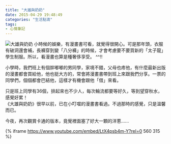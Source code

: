 ```yaml
---
title: "大雄與奶奶"
date: 2015-04-29 19:48:49
categories: "生活點滴"
tags:
- 心情筆記
---
```


![大雄與奶奶](http://www.kagaminelen.org/tearing/big/1315084575038.jpg)
小時候的娛樂，有漫畫書可看，就覺得很開心。可是那年頭，衣服有破洞還會補，長褲穿到變「八分褲」的時候，才會考慮要不要買新的「太子龍」學生制服。所以，看漫畫也算是種奢侈享受。  ^^!!
<!-- more -->  

小學時，我們班上有個胖嘟嘟的男同學，家境不錯，父母也疼他，有什麼最新出版的漫畫都會買給他，他也挺大方的，常會將漫畫書帶到班上來跟我們分享。一票的同學們，個個都會巴結他，這樣才有機會跟他「借」來看。

只是班上同學有36個，排起來也不少人，每次輪流都要等好久，等到望穿秋水，感覺好累！  
《大雄與奶奶》很早以前，已在小叮噹的漫畫書看過。不過那時的感覺，只是溫馨而已。

今夜，再次觀賞卡通的版本，竟覺裡面塞了好大一顆的洋蔥......

{% iframe https://www.youtube.com/embed/LtX4psb4m-Y?rel=0 560 315 %}
